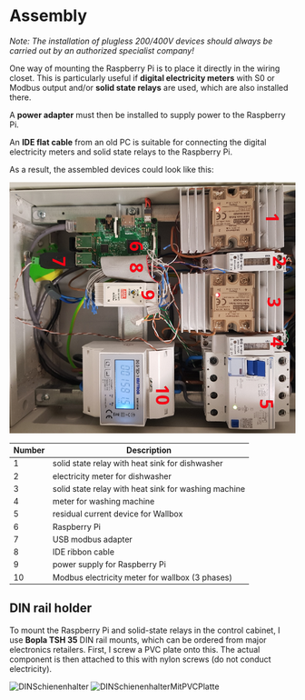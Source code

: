 # Assembly

*Note: The installation of plugless 200/400V devices should always be carried out by an authorized specialist company!*

One way of mounting the Raspberry Pi is to place it directly in the wiring closet. This is particularly useful if **digital electricity meters** with S0 or Modbus output and/or **solid state relays** are used, which are also installed there.

A **power adapter** must then be installed to supply power to the Raspberry Pi.

An **IDE flat cable** from an old PC is suitable for connecting the digital electricity meters and solid state relays to the Raspberry Pi.

As a result, the assembled devices could look like this:

![Schaltschrank](../pics/Schaltschrank.png)


| Number | Description                                          |
|--------|------------------------------------------------------|
| 1      | solid state relay with heat sink for dishwasher      |
| 2      | electricity meter for dishwasher                     |
| 3      | solid state relay with heat sink for washing machine |
| 4      | meter for washing machine                          |
| 5      | residual current device for Wallbox                  |
| 6      | Raspberry Pi                                         |
| 7      | USB modbus adapter                                   |
| 8      | IDE ribbon cable                                     |
| 9      | power supply for Raspberry Pi                        |
| 10     | Modbus electricity meter for wallbox (3 phases)      |

## DIN rail holder
To mount the Raspberry Pi and solid-state relays in the control cabinet, I use **Bopla TSH 35** DIN rail mounts, which can be ordered from major electronics retailers. First, I screw a PVC plate onto this. The actual component is then attached to this with nylon screws (do not conduct electricity).

![DINSchienenhalter](../pics/DINSchienenhalter.jpg)
![DINSchienenhalterMitPVCPlatte](../pics/DINSchienenhalterMitPVCPlatte.jpg)
